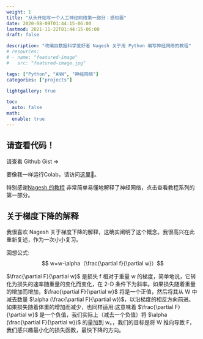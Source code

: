 ```yaml
---
weight: 1
title: "从头开始写一个人工神经网络第一部分：感知器"
date: 2020-08-09T01:44:15-06:00
lastmod: 2021-11-22T01:44:15-06:00
draft: false

description: "改编自数据科学爱好者 Nagesh 关于用 Python 编写神经网络的教程"
# resources:
# - name: "featured-image"
#   src: "featured-image.jpg"

tags: ["Python", "ANN", "神经网络"]
categories: ["projects"]

lightgallery: true

toc:
  auto: false
math:
  enable: true
---
```


<!--more-->
<!-- Independent project via Python in Summer 2020 EconEx externship -->
## 请查看代码！

请查看 Github Gist => <script src="https://gist.github.com/Yumian-Cui/8eb25b27e1bf5440a8bd1de63a632341.js"></script>

要像我一样运行Colab，请访问[这里](https://colab.research.google.com/drive/1vcyY0qq-3jpmuG7UHAVEsctV7-WZpe-8?usp=sharing#scrollTo=Fmd55Zzd0Oyj)🙂。

特别感谢[Nagesh 的教程](https://www.kdnuggets.com/2019/11/build-artificial-neural-network-scratch-part-1.html) 非常简单易懂地解释了神经网络，点击查看教程系列的第一部分。

## 关于梯度下降的解释

我很喜欢 Nagesh 关于梯度下降的解释，这确实阐明了这个概念。我很高兴在此重新复述，作为一次小小复习。

回想公式: $$ w=w-\alpha（\frac{\partial f}{\partial w}）$$

$\frac{\partial F}{\partial w}$ 是损失 f 相对于重量 w 的梯度，简单地说，它转化为损失的速率随重量的变化而变化，在 2-D 条件下为斜率。如果损失随着重量的增加而增加，$\frac{\partial F}{\partial w}$ 将是一个正值，然后将其从 W 中减去数量 $\alpha (\frac{\partial F}{\partial w})$，以沿梯度的相反方向前进。如果损失随着体重的增加而减少，也同样适用:这意味着 $\frac{\partial F}{\partial w}$ 是一个负值，我们实际上（减去一个负值）将 $\alpha (\frac{\partial F}{\partial w})$ 的量加到 w。，我们的目标是将 W 推向导致 F，我们感兴趣最小化的损失函数，最快下降的方向。


